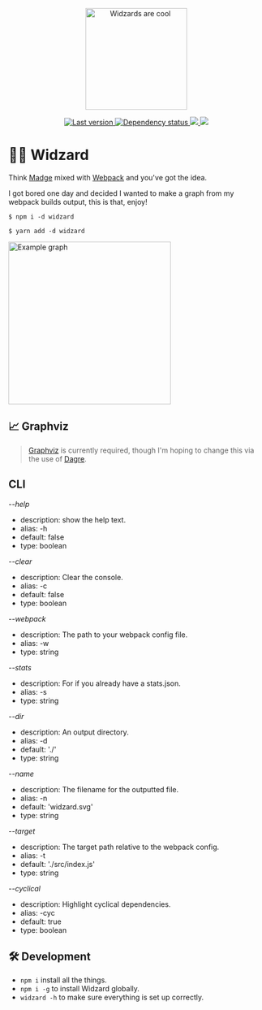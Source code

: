 <p align="center">
	<img alt="Widzards are cool" src="https://media.giphy.com/media/TcdpZwYDPlWXC/giphy.gif" height="200">
</p>

<p align="center">
    <a href="https://www.npmjs.com/package/widzard" target="_blank">
    	<img alt="Last version" src="https://img.shields.io/github/package-json/v/jonathonhawkins92/widzard?style=flat-square" />
    </a>
    <a href="https://david-dm.org/jonathonhawkins92/widzard" target="_blank">
    	<img alt="Dependency status" src="http://img.shields.io/david/jonathonhawkins92/widzard.svg?style=flat-square" />
    </a>
    <a href="https://david-dm.org/jonathonhawkins92/widzard#info=devDependencies" target="_blank">
    	<img alg="Dev Dependencies status" src="http://img.shields.io/david/dev/jonathonhawkins92/widzard.svg?style=flat-square" />
    </a>
    <a href="https://www.npmjs.org/package/widzard" target="_blank">
    	<img alg="NPM Status" src="http://img.shields.io/npm/dm/widzard.svg?style=flat-square" />
    </a>

</p>

# 🧙‍♂️ Widzard

Think [Madge](https://www.npmjs.com/package/madge) mixed with [Webpack](https://webpack.js.org/) and you've got the idea.

I got bored one day and decided I wanted to make a graph from my webpack builds output, this is that, enjoy!

```
$ npm i -d widzard
```

```
$ yarn add -d widzard
```

<img alt="Example graph" src="https://raw.githubusercontent.com/jonathonhawkins92/Widzard/master/example.png" height="320"/>

## 📈 Graphviz

> [Graphviz](http://www.graphviz.org/) is currently required, though I'm hoping to change this via the use of [Dagre](https://github.com/dagrejs/dagre).

## CLI

*--help*
 - description: show the help text.
 - alias: -h
 - default: false
 - type: boolean

*--clear*
 - description: Clear the console.
 - alias: -c
 - default: false
 - type: boolean

*--webpack*
 - description: The path to your webpack config file.
 - alias: -w
 - type: string

*--stats*
 - description: For if you already have a stats.json.
 - alias: -s
 - type: string

*--dir*
 - description: An output directory.
 - alias: -d
 - default: './'
 - type: string

*--name*
 - description: The filename for the outputted file.
 - alias: -n
 - default: 'widzard.svg'
 - type: string

*--target*
 - description: The target path relative to the webpack config.
 - alias: -t
 - default: './src/index.js'
 - type: string

*--cyclical*
 - description: Highlight cyclical dependencies.
 - alias: -cyc
 - default: true
 - type: boolean

## 🛠 Development

- `npm i` install all the things.
- `npm i -g` to install Widzard globally.
- `widzard -h` to make sure everything is set up correctly.
